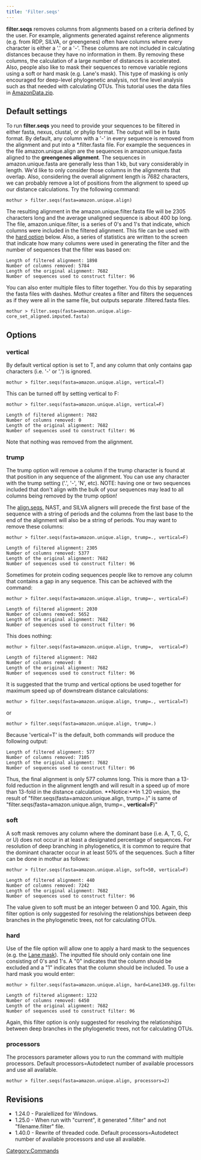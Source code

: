 ```yaml
---
title: 'Filter.seqs'
---
```

**filter.seqs** removes columns from alignments
based on a criteria defined by the user. For example, alignments
generated against reference alignments (e.g. from RDP, SILVA, or
greengenes) often have columns where every character is either a \'.\'
or a \'-\'. These columns are not included in calculating distances
because they have no information in them. By removing these columns, the
calculation of a large number of distances is accelerated. Also, people
also like to mask their sequences to remove variable regions using a
soft or hard mask (e.g. Lane\'s mask). This type of masking is only
encouraged for deep-level phylogenetic analysis, not fine level analysis
such as that needed with calculating OTUs. This tutorial uses the data
files in [ AmazonData.zip](https://mothur.s3.us-east-2.amazonaws.com/wiki/amazondata.zip).


## Default settings

To run **filter.seqs** you need to provide your sequences to be filtered in
either fasta, nexus, clustal, or phylip format. The output will be in
fasta format. By default, any column with a \'-\' in every sequence is
removed from the alignment and put into a \*.filter.fasta file. For
example the sequences in the file amazon.unique.align are the sequences
in amazon.unique.fasta aligned to the **greengenes alignment**. The
sequences in amazon.unique.fasta are generally less than 1 kb, but vary
considerably in length. We\'d like to only consider those columns in the
alignments that overlap. Also, considering the overall alignment length
is 7682 characters, we can probably remove a lot of positions from the
alignment to speed up our distance calculations. Try the following
command:

    mothur > filter.seqs(fasta=amazon.unique.align)

The resulting alignment in the amazon.unique.filter.fasta file will be
2305 characters long and the average unaligned sequence is about 400 bp
long. The file, amazon.unique.filter, is a series of 0\'s and 1\'s that
indicate, which columns were included in the filtered alignment. This
file can be used with the [ hard option](filter.seqs#hard)
below. Also, a series of statistics are written to the screen that
indicate how many columns were used in generating the filter and the
number of sequences that the filter was based on:

    Length of filtered alignment: 1898
    Number of columns removed: 5784
    Length of the original alignment: 7682
    Number of sequences used to construct filter: 96

You can also enter multiple files to filter together. You do this by
separating the fasta files with dashes. Mothur creates a filter and
filters the sequences as if they were all in the same file, but outputs
separate .filtered.fasta files.

    mothur > filter.seqs(fasta=amazon.unique.align-core_set_aligned.imputed.fasta)

## Options

### vertical

By default vertical option is set to T, and any column that only
contains gap characters (i.e. \'-\' or \'.\') is ignored.

    mothur > filter.seqs(fasta=amazon.unique.align, vertical=T)

This can be turned off by setting vertical to F:

    mothur > filter.seqs(fasta=amazon.unique.align, vertical=F)

    Length of filtered alignment: 7682
    Number of columns removed: 0
    Length of the original alignment: 7682
    Number of sequences used to construct filter: 96

Note that nothing was removed from the alignment.

### trump

The trump option will remove a column if the trump character is found at
that position in any sequence of the alignment. You can use any
character with the trump setting (\'.\', \'-\', \'N\', etc). NOTE:
having one or two sequences included that don\'t align with the bulk of
your sequences may lead to all columns being removed by the trump
option!

The [align.seqs](align.seqs), NAST, and SILVA aligners will
precede the first base of the sequence with a string of periods and the
columns from the last base to the end of the alignment will also be a
string of periods. You may want to remove these columns:

    mothur > filter.seqs(fasta=amazon.unique.align, trump=., vertical=F)

    Length of filtered alignment: 2305
    Number of columns removed: 5377
    Length of the original alignment: 7682
    Number of sequences used to construct filter: 96

Sometimes for protein coding sequences people like to remove any column
that contains a gap in any sequence. This can be achieved with the
command:

    mothur > filter.seqs(fasta=amazon.unique.align, trump=-, vertical=F)

    Length of filtered alignment: 2030
    Number of columns removed: 5652
    Length of the original alignment: 7682
    Number of sequences used to construct filter: 96

This does nothing:

    mothur > filter.seqs(fasta=amazon.unique.align, trump=,  vertical=F)

    Length of filtered alignment: 7682
    Number of columns removed: 0
    Length of the original alignment: 7682
    Number of sequences used to construct filter: 96

It is suggested that the trump and vertical options be used together for
maximum speed up of downstream distance calculations:

    mothur > filter.seqs(fasta=amazon.unique.align, trump=., vertical=T)

or

    mothur > filter.seqs(fasta=amazon.unique.align, trump=.)

Because \'vertical=T\' is the default, both commands will produce the
following output:

    Length of filtered alignment: 577
    Number of columns removed: 7105
    Length of the original alignment: 7682
    Number of sequences used to construct filter: 96

Thus, the final alignment is only 577 columns long. This is more than a
13-fold reduction in the alignment length and will result in a speed up
of more than 13-fold in the distance calculation. **Notice:**In 1.20
vesion, the result of \"filter.seqs(fasta=amazon.unique.align,
trump=.)\" is same of \"filter.seqs(fasta=amazon.unique.align, trump=.,
**vertical=F**)\"

### soft

A soft mask removes any column where the dominant base (i.e. A, T, G, C,
or U) does not occur in at least a designated percentage of sequences.
For resolution of deep branching in phylogenetics, it is common to
require that the dominant character occur in at least 50% of the
sequences. Such a filter can be done in mothur as follows:

    mothur > filter.seqs(fasta=amazon.unique.align, soft=50, vertical=F)

    Length of filtered alignment: 440
    Number of columns removed: 7242
    Length of the original alignment: 7682
    Number of sequences used to construct filter: 96

The value given to soft must be an integer between 0 and 100. Again,
this filter option is only suggested for resolving the relationships
between deep branches in the phylogenetic trees, not for calculating
OTUs.

### hard

Use of the file option will allow one to apply a hard mask to the
sequences (e.g. the [Lane mask](Lane_mask)). The inputted
file should only contain one line consisting of 0\'s and 1\'s. A \"0\"
indicates that the column should be excluded and a \"1\" indicates that
the column should be included. To use a hard mask you would enter:

    mothur > filter.seqs(fasta=amazon.unique.align, hard=Lane1349.gg.filter, vertical=F)

    Length of filtered alignment: 1232
    Number of columns removed: 6450
    Length of the original alignment: 7682
    Number of sequences used to construct filter: 96

Again, this filter option is only suggested for resolving the
relationships between deep branches in the phylogenetic trees, not for
calculating OTUs.

### processors

The processors parameter allows you to run the command with multiple
processors. Default processors=Autodetect number of available processors
and use all available.

    mothur > filter.seqs(fasta=amazon.unique.align, processors=2)

## Revisions

-   1.24.0 - Paralellized for Windows.
-   1.25.0 - When run with \"current\", it generated \".filter\" and not
    \"filename.filter\" file.
-   1.40.0 - Rewrite of threaded code. Default processors=Autodetect
    number of available processors and use all available.

[Category:Commands](Category:Commands)
